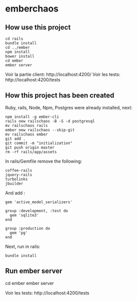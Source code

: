 emberchaos
==========

How use this project
--------------------

```
cd rails
bundle install
cd ../ember
npm install
bower install
cd ember
ember server
```

Voir la partie client: http://localhost:4200/
Voir les tests: http://localhost:4200/tests


How this project has been created
--------------------------------

Ruby, rails, Node, Npm, Postgres were already installed, next:

```
npm install -g ember-cli
rails new railschaos -B -S -d postgresql
mv railschaos rails
ember new railschaos --skip-git
mv railschaos ember
git add .
git commit -m "initialization"
git push origin master
rm -rf rails/app/assets
```

In rails/Gemfile remove the following:

```
coffee-rails
jquery-rails
turbolinks
jbuilder
```

And add :

```
gem 'active_model_serializers'

group :development, :test do
  gem 'sqlite3'
end

group :production do
  gem 'pg'
end
```

Next, run in rails:

```
bundle install
```


Run ember server
-----------------

cd ember
ember server

Voir les tests: http://localhost:4200/tests